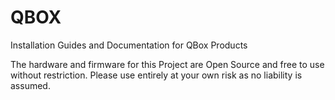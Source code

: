 # QBOX
 Installation Guides and Documentation for QBox Products

The hardware and firmware for this Project are Open Source and free to use without restriction. 
Please use entirely at your own risk as no liability is assumed.
